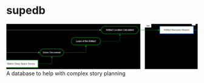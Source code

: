 # supedb
<!-- Display screenshot.png -->
![screenshot](screenshot.png)
A database to help with complex story planning
